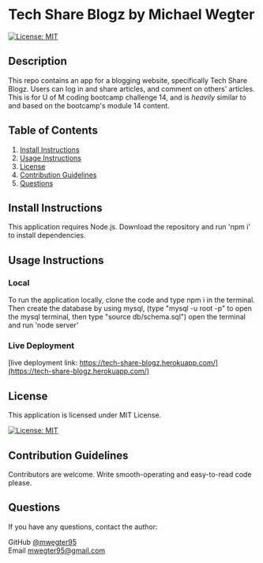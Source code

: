 # Tech Share Blogz by Michael Wegter

[![License: MIT](https://img.shields.io/badge/License-MIT-yellow.svg)](https://opensource.org/licenses/MIT)
    
## Description

This repo contains an app for a blogging website, specifically Tech Share Blogz. Users can log in and share articles, and comment on others' articles.
This is for U of M coding bootcamp challenge 14, and is *heavily* similar to and based on the bootcamp's module 14 content.
      
## Table of Contents
1. [Install Instructions](#install-instructions)
2. [Usage Instructions](#usage-instructions)
3. [License](#license)
4. [Contribution Guidelines](#contribution-guidelines)
5. [Questions](#questions)

## Install Instructions

This application requires Node.js. Download the repository and run 'npm i' to install dependencies.
  
## Usage Instructions

### Local
To run the application locally, clone the code and type npm i in the terminal. Then create the database by using mysql, (type "mysql -u root -p" to open the mysql terminal, then type "source db/schema.sql") open the terminal and run 'node server'

### Live Deployment

[live deployment link: https://tech-share-blogz.herokuapp.com/](https://tech-share-blogz.herokuapp.com/)


## License
  
This application is licensed under MIT License.
     
[![License: MIT](https://img.shields.io/badge/License-MIT-yellow.svg)](https://opensource.org/licenses/MIT)
    

## Contribution Guidelines

Contributors are welcome. Write smooth-operating and easy-to-read code please.



## Questions

If you have any questions, contact the author:  

GitHub [@mwegter95](https://github.com/mwegter95)  
Email [mwegter95@gmail.com](mailto:mwegter95@gmail.com)
